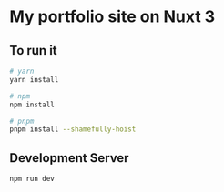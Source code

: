 # My portfolio site on Nuxt 3

## To run it

```bash
# yarn
yarn install

# npm
npm install

# pnpm
pnpm install --shamefully-hoist
```

## Development Server

```bash
npm run dev
```
